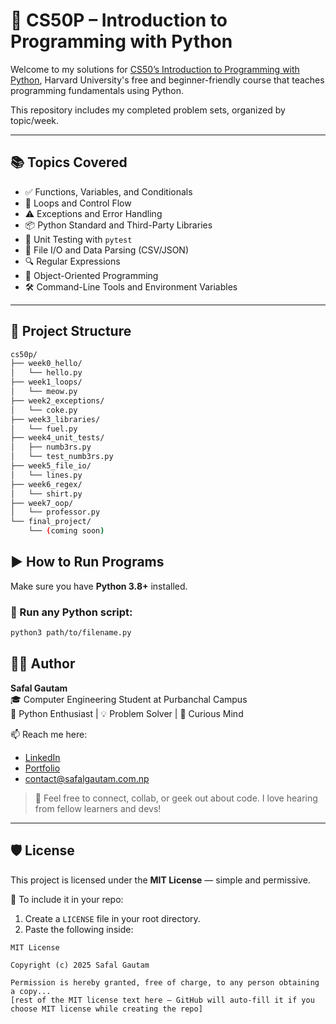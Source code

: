 # 🐍 CS50P – Introduction to Programming with Python

Welcome to my solutions for [CS50’s Introduction to Programming with Python](https://cs50.harvard.edu/python/), Harvard University's free and beginner-friendly course that teaches programming fundamentals using Python.

This repository includes my completed problem sets, organized by topic/week.

---

## 📚 Topics Covered

- ✅ Functions, Variables, and Conditionals  
- 🔁 Loops and Control Flow  
- ⚠️ Exceptions and Error Handling  
- 📦 Python Standard and Third-Party Libraries  
- 🧪 Unit Testing with `pytest`  
- 📄 File I/O and Data Parsing (CSV/JSON)  
- 🔍 Regular Expressions  
- 🧱 Object-Oriented Programming  
- 🛠️ Command-Line Tools and Environment Variables  

---

## 📁 Project Structure

```bash
cs50p/
├── week0_hello/
│   └── hello.py
├── week1_loops/
│   └── meow.py
├── week2_exceptions/
│   └── coke.py
├── week3_libraries/
│   └── fuel.py
├── week4_unit_tests/
│   ├── numb3rs.py
│   └── test_numb3rs.py
├── week5_file_io/
│   └── lines.py
├── week6_regex/
│   └── shirt.py
├── week7_oop/
│   └── professor.py
└── final_project/
    └── (coming soon)
```
## ▶️ How to Run Programs

Make sure you have **Python 3.8+** installed.

### 🐍 Run any Python script:
```bash
python3 path/to/filename.py
```
## 👨‍💻 Author

**Safal Gautam**  
🎓 Computer Engineering Student at Purbanchal Campus  
🐍 Python Enthusiast | 💡 Problem Solver | 🧠 Curious Mind  

📫 Reach me here:
- [LinkedIn](https://www.linkedin.com/in/gtm-safal/) 
- [Portfolio](https://safalgautam.com.np)
- [contact@safalgautam.com.np](mailto:contact@safalgautam.com.np)

> 💬 Feel free to connect, collab, or geek out about code. I love hearing from fellow learners and devs!

---

## 🛡️ License

This project is licensed under the **MIT License** — simple and permissive.

📄 To include it in your repo:

1. Create a `LICENSE` file in your root directory.
2. Paste the following inside:

```text
MIT License

Copyright (c) 2025 Safal Gautam

Permission is hereby granted, free of charge, to any person obtaining a copy...
[rest of the MIT license text here – GitHub will auto-fill it if you choose MIT license while creating the repo]
```
